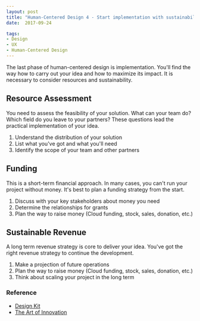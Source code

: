 ```yaml
---
layout: post
title: "Human-Centered Design 4 - Start implementation with sustainability"
date:  2017-09-24

tags:
- Design
- UX
- Human-Centered Design
---
```


The last phase of human-centered design is implementation. You'll find the way how to carry out your idea and how to maximize its impact. It is necessary to consider resources and sustainability.

## Resource Assessment

You need to assess the feasibility of your solution. What can your team do? Which field do you leave to your partners? These questions lead the practical implementation of your idea.

1. Understand the distribution of your solution
1. List what you've got and what you'll need
1. Identify the scope of your team and other partners

## Funding

This is a short-term financial approach. In many cases, you can't run your project without money. It's best to plan a funding strategy from the start.

1. Discuss with your key stakeholders about money you need
1. Determine the relationships for grants
1. Plan the way to raise money (Cloud funding, stock, sales, donation, etc.)

## Sustainable Revenue

A long term revenue strategy is core to deliver your idea. You've got the right revenue strategy to continue the development.

1. Make a projection of future operations
1. Plan the way to raise money (Cloud funding, stock, sales, donation, etc.)
1. Think about scaling your project in the long term

### Reference

<div class="list">
  <ul>
    <li><a href="http://www.designkit.org/">Design Kit</a></li>
    <li><a href="https://www.amazon.com/gp/product/B000S1LAUA/ref=as_li_tl?ie=UTF8&tag=schwalbe03-20&camp=1789&creative=9325&linkCode=as2&creativeASIN=B000S1LAUA&linkId=dde64f0e8246e22234becac66f7fca2a">The Art of Innovation</a></li>
 </ul>
</div>
